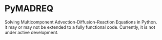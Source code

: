 # PyMADREQ
Solving Multicomponent Advection-Diffusion-Reaction Equations in Python. It may or may not be extended to a fully functional code. Currently, it is not under active development.
